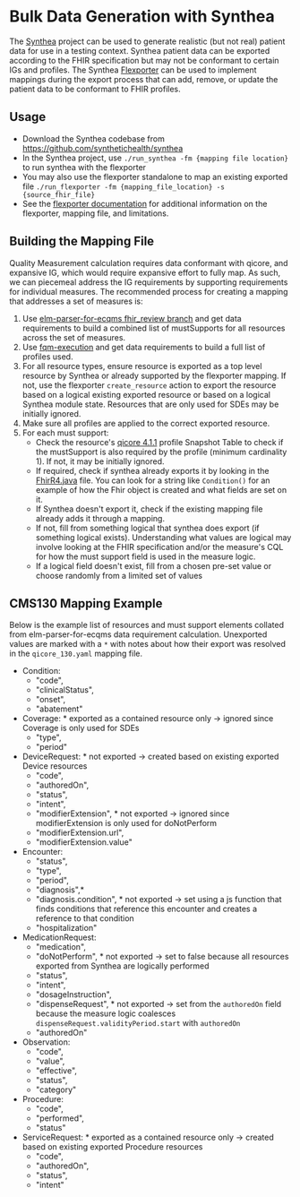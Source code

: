 # Bulk Data Generation with Synthea

The [Synthea](#https://github.com/synthetichealth/synthea) project can be used to generate realistic (but not real) patient data for use in a testing context. Synthea patient data can be exported according to the FHIR specification but may not be conformant to certain IGs and profiles. The Synthea [Flexporter](#https://github.com/synthetichealth/synthea/wiki/Flexporter) can be used to implement mappings during the export process that can add, remove, or update the patient data to be conformant to FHIR profiles.

## Usage

- Download the Synthea codebase from https://github.com/synthetichealth/synthea
- In the Synthea project, use `./run_synthea -fm {mapping file location}` to run synthea with the flexporter
- You may also use the flexporter standalone to map an existing exported file `./run_flexporter -fm {mapping_file_location} -s {source_fhir_file}`
- See the [flexporter documentation](#https://github.com/synthetichealth/synthea/wiki/Flexporter) for additional information on the flexporter, mapping file, and limitations.

## Building the Mapping File
Quality Measurement calculation requires data conformant with qicore, and expansive IG, which would require expansive effort to fully map. As such, we can piecemeal address the IG requirements by supporting requirements for individual measures. The recommended process for creating a mapping that addresses a set of measures is:

1. Use [elm-parser-for-ecqms fhir_review branch](#https://github.com/projecttacoma/elm-parser-for-ecqms/tree/fhir_review) and get data requirements to build a combined list of mustSupports for all resources across the set of measures.
2. Use [fqm-execution](#https://github.com/projecttacoma/fqm-execution) and get data requirements to build a full list of profiles used.
3. For all resource types, ensure resource is exported as a top level resource by Synthea or already supported by the flexporter mapping. If not, use the flexporter `create_resource` action to export the resource based on a logical existing exported resource or based on a logical Synthea module state. Resources that are only used for SDEs may be initially ignored.
3. Make sure all profiles are applied to the correct exported resource.
4. For each must support:
    - Check the resource's [qicore 4.1.1](#https://hl7.org/fhir/us/qicore/STU4.1.1/) profile Snapshot Table to check if the mustSupport is also required by the profile (minimum cardinality 1). If not, it may be initially ignored.
    - If required, check if synthea already exports it by looking in the [FhirR4.java](#https://github.com/synthetichealth/synthea/blob/master/src/main/java/org/mitre/synthea/export/FhirR4.java) file. You can look for a string like `Condition()` for an example of how the Fhir object is created and what fields are set on it.
    - If Synthea doesn't export it, check if the existing mapping file already adds it through a mapping.
    - If not, fill from something logical that synthea does export (if something logical exists). Understanding what values are logical may involve looking at the FHIR specification and/or the measure's CQL for how the must support field is used in the measure logic.
    - If a logical field doesn't exist, fill from a chosen pre-set value or choose randomly from a limited set of values 

## CMS130 Mapping Example

Below is the example list of resources and must support elements collated from elm-parser-for-ecqms data requirement calculation. Unexported values are marked with a `*` with notes about how their export was resolved in the `qicore_130.yaml` mapping file.

- Condition:
  - "code",
  - "clinicalStatus",
  - "onset",
  - "abatement"
- Coverage: * exported as a contained resource only -> ignored since Coverage is only used for SDEs
  - "type",
  - "period"
- DeviceRequest: * not exported -> created based on existing exported Device resources
  - "code",
  - "authoredOn",
  - "status",
  - "intent",
  - "modifierExtension", * not exported -> ignored since modifierExtension is only used for doNotPerform
  - "modifierExtension.url",
  - "modifierExtension.value"
- Encounter:
  - "status",
  - "type",
  - "period",
  - "diagnosis",*
   - "diagnosis.condition", * not exported -> set using a js function that finds conditions that reference this encounter and creates a reference to that condition
  - "hospitalization"
- MedicationRequest:
  - "medication",
  - "doNotPerform", * not exported -> set to false because all resources exported from Synthea are logically performed
  - "status",
  - "intent",
  - "dosageInstruction",
  - "dispenseRequest", * not exported -> set from the `authoredOn` field because the measure logic coalesces `dispenseRequest.validityPeriod.start` with `authoredOn`
  - "authoredOn"
- Observation:
  - "code",
  - "value",
  - "effective",
  - "status",
  - "category"
- Procedure:
  - "code",
  - "performed",
  - "status"
- ServiceRequest: * exported as a contained resource only -> created based on existing exported Procedure resources
  - "code",
  - "authoredOn",
  - "status",
  - "intent"